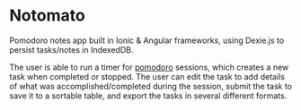 # Notomato
Pomodoro notes app built in Ionic &amp; Angular frameworks, using Dexie.js to persist tasks/notes in IndexedDB.

The user is able to run a timer for [pomodoro](https://en.wikipedia.org/wiki/Pomodoro_Technique) sessions, which creates a new task when completed or stopped.
The user can edit the task to add details of what was accomplished/completed during the session, submit the task to save it to a sortable table, and export the tasks in several different formats.
